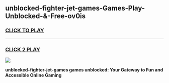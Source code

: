 
## unblocked-fighter-jet-games-Games-Play-Unblocked-&-Free-ov0is
<h3>
<a href="https://premium76.site?title=unblocked-fighter-jet-games&ref=24A">CLICK TO PLAY</a></h3>
<hr>

<h3>
<a href="https://premium76.site?title=unblocked-fighter-jet-games&ref=24A">CLICK 2 PLAY</a>
  
</h3>

<a href="https://premium76.site?title=unblocked-fighter-jet-games&ref=24A"><img src="https://clearcache.store/games.png"></a>


**unblocked-fighter-jet-games games unblocked: Your Gateway to Fun and Accessible Online Gaming**
